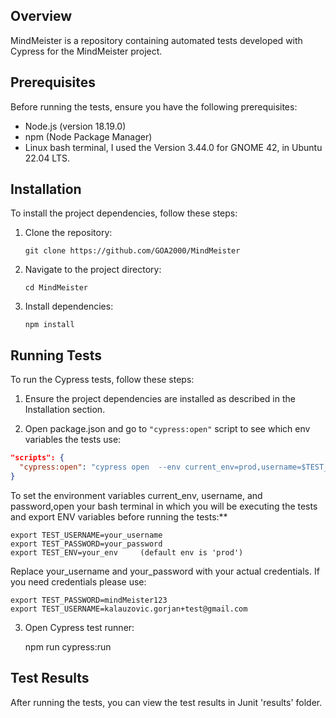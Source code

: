 ## Overview

MindMeister is a repository containing automated tests developed with Cypress for the MindMeister project.

## Prerequisites

Before running the tests, ensure you have the following prerequisites:

- Node.js (version 18.19.0)
- npm (Node Package Manager)
- Linux bash terminal, I used the Version 3.44.0 for GNOME 42, in Ubuntu 22.04 LTS.

## Installation

To install the project dependencies, follow these steps:

1. Clone the repository:

    ```git clone https://github.com/GOA2000/MindMeister```

2. Navigate to the project directory:

    ```cd MindMeister```

3. Install dependencies:

     ```npm install```

## Running Tests

To run the Cypress tests, follow these steps:

1. Ensure the project dependencies are installed as described in the Installation section.

2. Open package.json and go to `"cypress:open"` script to see which env variables the tests use:

```json
"scripts": {
  "cypress:open": "cypress open  --env current_env=prod,username=$TEST_USERNAME,password=$TEST_PASSWORD"
}
```
To set the environment variables current_env, username, and password,open your bash terminal in which you will be executing the tests and export ENV variables before running the tests:**

    export TEST_USERNAME=your_username
    export TEST_PASSWORD=your_password
    export TEST_ENV=your_env     (default env is 'prod')

Replace your_username and your_password with your actual credentials. If you need credentials please use:

    export TEST_PASSWORD=mindMeister123
    export TEST_USERNAME=kalauzovic.gorjan+test@gmail.com

3. Open Cypress test runner:

    npm run cypress:run

## Test Results

After running the tests, you can view the test results in Junit 'results' folder. 
